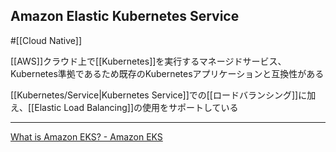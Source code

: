 ## Amazon Elastic Kubernetes Service

#[[Cloud Native]]

[[AWS]]クラウド上で[[Kubernetes]]を実行するマネージドサービス、Kubernetes準拠であるため既存のKubernetesアプリケーションと互換性がある

[[Kubernetes/Service|Kubernetes Service]]での[[ロードバランシング]]に加え、[[Elastic Load Balancing]]の使用をサポートしている

---

[What is Amazon EKS? - Amazon EKS](https://docs.aws.amazon.com/eks/latest/userguide/what-is-eks.html)